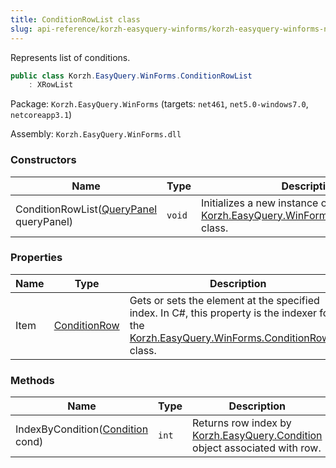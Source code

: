 ```yaml
---
title: ConditionRowList class
slug: api-reference/korzh-easyquery-winforms/korzh-easyquery-winforms-namespace/conditionrowlist-class
---
```

Represents list of conditions.
```csharp
public class Korzh.EasyQuery.WinForms.ConditionRowList
    : XRowList

```
Package: `Korzh.EasyQuery.WinForms` (targets: `net461`, `net5.0-windows7.0`, `netcoreapp3.1`)

Assembly: `Korzh.EasyQuery.WinForms.dll`

### Constructors

| Name | Type | Description | 
| --- | --- | --- | 
| ConditionRowList([QueryPanel](/api-reference/korzh-easyquery-winforms/korzh-easyquery-winforms-namespace/querypanel-class) queryPanel) | `void` | Initializes a new instance of the [Korzh.EasyQuery.WinForms.ConditionRowList](/api-reference/korzh-easyquery-winforms/korzh-easyquery-winforms-namespace/conditionrowlist-class) class. | 


### Properties

| Name | Type | Description | 
| --- | --- | --- | 
| Item | [ConditionRow](/api-reference/korzh-easyquery-winforms/korzh-easyquery-winforms-namespace/conditionrow-class) | Gets or sets the element at the specified index.  In C#, this property is the indexer for the [Korzh.EasyQuery.WinForms.ConditionRowList](/api-reference/korzh-easyquery-winforms/korzh-easyquery-winforms-namespace/conditionrowlist-class) class. | 


### Methods

| Name | Type | Description | 
| --- | --- | --- | 
| IndexByCondition([Condition](/api-reference/korzh-easyquery/korzh-easyquery-namespace/condition-class) cond) | `int` | Returns row index by [Korzh.EasyQuery.Condition](/api-reference/korzh-easyquery/korzh-easyquery-namespace/condition-class) object associated with row. |